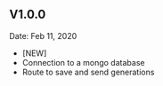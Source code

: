 ## V1.0.0
  Date: Feb 11, 2020
  * [NEW]
   *  Connection to a mongo database
   *  Route to save and send generations